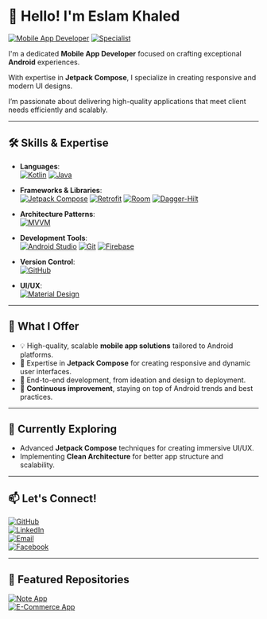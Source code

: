 # 👋 Hello! I'm **Eslam Khaled**

[![Mobile App Developer](https://img.shields.io/badge/Mobile_App_Developer-Android-brightgreen?style=for-the-badge)](https://developer.android.com/)
[![Specialist](https://img.shields.io/badge/Specialist-Jetpack_Compose-orange?style=for-the-badge)](https://developer.android.com/jetpack/compose)

I'm a dedicated **Mobile App Developer** focused on crafting exceptional **Android** experiences. 

With expertise in **Jetpack Compose**, I specialize in creating responsive and modern UI designs. 

I’m passionate about delivering high-quality applications that meet client needs efficiently and scalably.

---

## 🛠 Skills & Expertise

- **Languages**:  
  [![Kotlin](https://img.shields.io/badge/Kotlin-0095D5?logo=kotlin&logoColor=white&style=flat-square)](https://kotlinlang.org/) 
  [![Java](https://img.shields.io/badge/Java-007396?logo=java&logoColor=white&style=flat-square)](https://www.oracle.com/java/technologies/javase-jdk11-downloads.html)

- **Frameworks & Libraries**:  
  [![Jetpack Compose](https://img.shields.io/badge/Jetpack_Compose-4285F4?logo=android&logoColor=white&style=flat-square)](https://developer.android.com/jetpack/compose) 
  [![Retrofit](https://img.shields.io/badge/Retrofit-4CAF50?logo=android&logoColor=white&style=flat-square)](https://square.github.io/retrofit/) 
  [![Room](https://img.shields.io/badge/Room-E91E63?logo=android&logoColor=white&style=flat-square)](https://developer.android.com/training/data-storage/room) 
  [![Dagger-Hilt](https://img.shields.io/badge/Dagger_Hilt-FF6F00?logo=dagger&logoColor=white&style=flat-square)](https://dagger.dev/hilt/)

- **Architecture Patterns**:  
  [![MVVM](https://img.shields.io/badge/MVVM-4CAF50?style=flat-square)](https://developer.android.com/jetpack/guide)  

- **Development Tools**:  
  [![Android Studio](https://img.shields.io/badge/Android_Studio-3DDC84?logo=android-studio&logoColor=white&style=flat-square)](https://developer.android.com/studio) 
  [![Git](https://img.shields.io/badge/Git-F05032?logo=git&logoColor=white&style=flat-square)](https://git-scm.com/) 
  [![Firebase](https://img.shields.io/badge/Firebase-FFCA28?logo=firebase&logoColor=white&style=flat-square)](https://firebase.google.com/)

- **Version Control**:  
  [![GitHub](https://img.shields.io/badge/GitHub-181717?logo=github&logoColor=white&style=flat-square)](https://github.com/)

- **UI/UX**:  
  [![Material Design](https://img.shields.io/badge/Material_Design-757575?logo=material-design&logoColor=white&style=flat-square)](https://material.io/design)

---

## 🚀 What I Offer

- 💡 High-quality, scalable **mobile app solutions** tailored to Android platforms.  
- 📱 Expertise in **Jetpack Compose** for creating responsive and dynamic user interfaces.  
- 🎨 End-to-end development, from ideation and design to deployment.  
- 🚀 **Continuous improvement**, staying on top of Android trends and best practices.

---

## 🌱 Currently Exploring

- Advanced **Jetpack Compose** techniques for creating immersive UI/UX.  
- Implementing **Clean Architecture** for better app structure and scalability.

---

## 📫 Let's Connect!

[![GitHub](https://img.shields.io/badge/GitHub-181717?logo=github&logoColor=white&style=for-the-badge)](https://github.com/Keslam311)  
[![LinkedIn](https://img.shields.io/badge/LinkedIn-0A66C2?logo=linkedin&logoColor=white&style=for-the-badge)](https://www.linkedin.com/in/eslam-khaled-7b70b12a0/)  
[![Email](https://img.shields.io/badge/Email-D14836?logo=gmail&logoColor=white&style=for-the-badge)](mailto:eslamkhaled3034@gmail.com)  
[![Facebook](https://img.shields.io/badge/Facebook-1877F2?logo=facebook&logoColor=white&style=for-the-badge)](https://www.facebook.com/profile.php?id=100012140385861)

---

## 📂 Featured Repositories

[![Note App](https://img.shields.io/badge/Note_App-FF5722?style=flat-square&logo=android&logoColor=white)](https://github.com/Keslam311/Note-App.git)  
[![E-Commerce App](https://img.shields.io/badge/E_Commerce_App-9C27B0?style=flat-square&logo=android&logoColor=white)](https://github.com/Keslam311/ECommerce.git)
